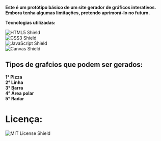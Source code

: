 **Este é um protótipo básico de um site gerador de gráficos interativos. Embora tenha algumas limitações, pretendo aprimorá-lo no futuro.**

**Tecnologias utilizadas:**

![HTML5 Shield](https://img.shields.io/badge/HTML-D14836?style=flat&logo=html5&logoColor=white)   
![CSS3 Shield](https://img.shields.io/badge/CSS-1572B6?style=flat&logo=css3&logoColor=white)   
![JavaScript Shield](https://img.shields.io/badge/JavaScript-F7DF1E?style=flat&logo=javascript&logoColor=black)   
![Canvas Shield](https://img.shields.io/badge/Canvas-00BFFF?style=flat&logo=canvas&logoColor=white)   

## Tipos de grafcios que podem ser gerados:

**1° Pizza**  
**2° Linha**  
**3° Barra**  
**4° Área polar**  
**5° Radar**  

# Licença:
![MIT License Shield](https://img.shields.io/badge/License-MIT-000000.svg)
